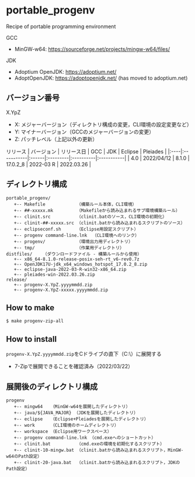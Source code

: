 # portable_progenv
Recipe of portable programming environment

GCC
- MinGW-w64: https://sourceforge.net/projects/mingw-w64/files/

JDK
- Adoptium OpenJDK: https://adoptium.net/
- AdoptOpenJDK: https://adoptopenjdk.net/ (has moved to adoptium.net)

## バージョン番号
X.YpZ
- X: メジャーバージョン（ディレクトリ構成の変更，CLI環境の設定変更など）
- Y: マイナーバージョン（GCCのメジャーバージョンの変更）
- Z: パッチレベル（上記以外の更新）

リリース
| バージョン | リリース日 | GCC | JDK | Eclipse | Pleiades |
|:----|:-----------|:------|:---------|:----------|:-----------|
| 4.0 | 2022/04/12 | 8.1.0 | 17.0.2_8 | 2022-03 R | 2022.03.26 |

## ディレクトリ構成
```
portable_progenv/
   +-- Makefile            （構築ルール本体，CLI環境）
   +-- ##-xxxxx.mk         （Makefileから読み込まれるサブ環境構築ルール）
   +-- clinit.src          （clinit.batのソース，CLI環境の初期化）
   +-- clinit-##-xxxxx.src （clinit.batから読み込まれるスクリプトのソース）
   +-- eclipseconf.sh      （Eclipse用設定スクリプト）
   +-- progenv command-line.lnk  （CLI環境へのリンク）
   +-- progenv/            （環境出力用ディレクトリ）
   +-- tmp/                （作業用ディレクトリ）
distfiles/    （ダウンロードファイル - 構築ルールから使用）
   +-- x86_64-8.1.0-release-posix-seh-rt_v6-rev0.7z
   +-- OpenJDK17U-jdk_x64_windows_hotspot_17.0.2_8.zip
   +-- eclipse-java-2022-03-R-win32-x86_64.zip
   +-- pleiades-win-2022.03.26.zip
release/
   +-- progenv-X.YpZ.yyyymmdd.zip
   +-- progenv-X.YpZ-xxxxx.yyyymmdd.zip
```

## How to make
```
$ make progenv-zip-all
```

## How to install
`progenv-X.YpZ.yyyymmdd.zip`をCドライブの直下（C:\）に展開する
- 7-Zipで展開できることを確認済み（2022/03/22）

## 展開後のディレクトリ構成
```
progenv
   +-- mingw64   （MinGW-w64を展開したディレクトリ）
   +-- java/${JAVA_MAJOR} （JDKを展開したディレクトリ）
   +-- eclipse   （Eclipse+Pleiadesを展開したディレクトリ）
   +-- work      （CLI環境のホームディレクトリ）
   +-- workspace （Eclipse用ワークスペース）
   +-- progenv command-line.lnk （cmd.exeへのショートカット）
   +-- clinit.bat          （cmd.exeの環境を初期化するスクリプト）
   +-- clinit-10-mingw.bat （clinit.batから読み込まれるスクリプト，MinGW-w64のPath設定）
   +-- clinit-20-java.bat  （clinit.batから読み込まれるスクリプト，JDKのPath設定）
```
